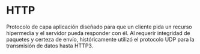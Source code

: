 # HTTP

Protocolo de capa aplicación diseñado para que un cliente pida un recurso hipermedia y el servidor pueda responder con él. Al requerir integridad de paquetes y certeza de envío, históricamente utilizó el protocolo UDP para la transmisión de datos hasta HTTP3.